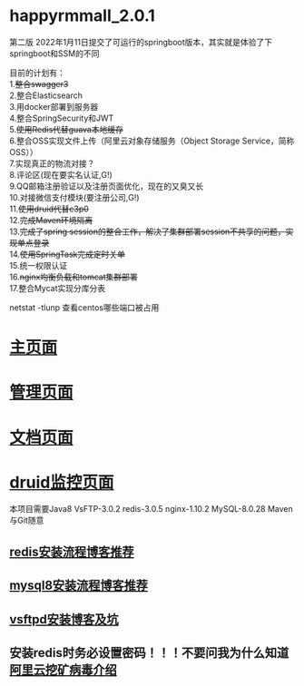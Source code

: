 # happyrmmall_2.0.1
第二版
2022年1月11日提交了可运行的springboot版本，其实就是体验了下springboot和SSM的不同

目前的计划有：  
  1.~~整合swagger3~~  
  2.整合Elasticsearch  
  3.用docker部署到服务器  
  4.整合SpringSecurity和JWT  
  5.~~使用Redis代替guava本地缓存~~  
  6.整合OSS实现文件上传（阿里云对象存储服务（Object Storage Service，简称 OSS））  
  7.实现真正的物流对接？  
  8.评论区(现在要实名认证,G!)  
  9.QQ邮箱注册验证以及注册页面优化，现在的又臭又长  
  10.对接微信支付模块(要注册公司,G!)  
  11.~~使用druid代替c3p0~~  
  12.~~完成Maven环境隔离~~  
  13.~~完成了spring session的整合工作，解决了集群部署session不共享的问题，实现单点登录~~  
  14.~~使用SpringTask完成定时关单~~  
  15.统一权限认证  
  16.~~nginx均衡负载和tomcat集群部署~~  
  17.整合Mycat实现分库分表
  

  
  netstat -tlunp 查看centos哪些端口被占用 

# [主页面](http://www.happyrmmall.cn/)   
# [管理页面](http://admin.happyrmmall.cn)  
# [文档页面](http://document.happyrmmall.cn/swagger-ui/index.html)  
# [druid监控页面](http://druid.happyrmmall.cn/) 

本项目需要Java8 VsFTP-3.0.2 redis-3.0.5 nginx-1.10.2 MySQL-8.0.28 Maven与Git随意  
## [redis安装流程博客推荐](https://www.cnblogs.com/jiangcong/p/15449452.html)
## [mysql8安装流程博客推荐](https://blog.csdn.net/m0_52652844/article/details/109772177?spm=1001.2101.3001.6650.2&utm_medium=distribute.pc_relevant.none-task-blog-2%7Edefault%7ECTRLIST%7ERate-2.pc_relevant_paycolumn_v3&depth_1-utm_source=distribute.pc_relevant.none-task-blog-2%7Edefault%7ECTRLIST%7ERate-2.pc_relevant_paycolumn_v3&utm_relevant_index=5)
## [vsftpd安装博客及坑](https://blog.csdn.net/Salmon1122/article/details/124112168)
## 安装redis时务必设置密码！！！不要问我为什么知道 [阿里云挖矿病毒介绍](https://developer.aliyun.com/article/741602)

